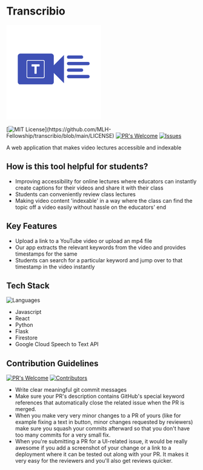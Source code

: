 # Transcribio 

![Transcribio Logo](transcribio-web/media/Transcribio.png)

[![MIT License](https://img.shields.io/apm/l/atomic-design-ui.svg?)](https://github.com/MLH-Fellowship/transcribio/blob/main/LICENSE) 
[![PR's Welcome](https://img.shields.io/badge/PRs-welcome-brightgreen.svg?style=flat)](https://github.com/MLH-Fellowship/transcribio/pulls)
[![Issues](https://img.shields.io/github/issues-raw/MLH-Fellowship/transcribio)](https://github.com/MLH-Fellowship/transcribio/issues) 

A web application that makes video lectures accessible and indexable

## How is this tool helpful for students?

- Improving accessibility for online lectures where educators can instantly create captions for their videos and share it with their class
- Students can conveniently review class lectures 
- Making video content 'indexable' in a way where the class can find the topic off a video easily without hassle on the educators' end

## Key Features

- Upload a link to a YouTube video or upload an mp4 file
- Our app extracts the relevant keywords from the video and provides timestamps for the same
- Students can search for a particular keyword and jump over to that timestamp in the video instantly

## Tech Stack
![Languages](https://img.shields.io/github/languages/count/MLH-Fellowship/transcribio)
- Javascript
- React
- Python
- Flask
- Firestore
- Google Cloud Speech to Text API

## Contribution Guidelines
[![PR's Welcome](https://img.shields.io/github/issues-pr-raw/MLH-Fellowship/transcribio)]()
[![Contributors](https://img.shields.io/github/contributors/MLH-Fellowship/transcribio)]()


- Write clear meaningful git commit messages
- Make sure your PR's description contains GitHub's special keyword references that automatically close the related issue when the PR is merged. 
- When you make very very minor changes to a PR of yours (like for example fixing a text in button, minor changes requested by reviewers) make sure you squash your commits afterward so that you don't have too many commits for a very small fix.
- When you're submitting a PR for a UI-related issue, it would be really awesome if you add a screenshot of your change or a link to a deployment where it can be tested out along with your PR. It makes it very easy for the reviewers and you'll also get reviews quicker.
